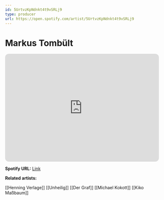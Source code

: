 ```yaml
---
id: 5UrtvzKpNdnkt4t9vSRLj9
type: producer
url: https://open.spotify.com/artist/5UrtvzKpNdnkt4t9vSRLj9
---
```

# Markus Tombült

<iframe style="border-radius:12px" src="https://open.spotify.com/embed/artist/5UrtvzKpNdnkt4t9vSRLj9" width="100%" height="352" frameBorder="0" allowfullscreen="" allow="autoplay; clipboard-write; encrypted-media; fullscreen; picture-in-picture" loading="lazy"></iframe>

**Spotify URL:** [Link](https://open.spotify.com/artist/5UrtvzKpNdnkt4t9vSRLj9)

**Related artists:**

[[Henning Verlage]]
[[Unheilig]]
[[Der Graf]]
[[Michael Kokott]]
[[Kiko Maßbaum]]
